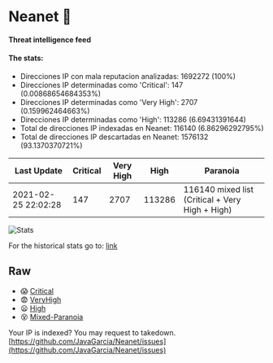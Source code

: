 # Neanet :hocho:
#### Threat intelligence feed
#### The stats:

- Direcciones IP con mala reputacion analizadas: 1692272 (100%)
- Direcciones IP determinadas como 'Critical':  147 (0.00868654684353%)
- Direcciones IP determinadas como 'Very High':  2707 (0.159962464663%)
- Direcciones IP determinadas como 'High':  113286 (6.69431391644)
- Total de direcciones IP indexadas en Neanet:  116140 (6.86296292795%)
- Total de direcciones IP descartadas en Neanet:  1576132 (93.1370370721%)

| Last Update | Critical | Very High | High | Paranoia |
| --- | --- | --- | --- | --- |
| 2021-02-25 22:02:28 | 147 | 2707 | 113286 | 116140 mixed list (Critical + Very High + High)|

![Stats](https://docs.google.com/spreadsheets/d/e/2PACX-1vSnaNMIXVabIpDJjufMlzH7poXnshF3mgd8Is1g9ytUEzVsP5my4Trn8f-xkoLLQ38xpL3HtmUexLo6/pubchart?oid=501124687&format=image)

For the historical stats go to: [link](/stats.csv)
## Raw
- :scream: [Critical](https://raw.githubusercontent.com/JavaGarcia/Neanet/master/blacklists/neanet_critical.txt)
- :fearful: [VeryHigh](https://raw.githubusercontent.com/JavaGarcia/Neanet/master/blacklists/neanet_veryHigh.txtt)
- :frowning: [High](https://raw.githubusercontent.com/JavaGarcia/Neanet/master/blacklists/neanet_high.txt)
- :dizzy_face: [Mixed-Paranoia](https://raw.githubusercontent.com/JavaGarcia/Neanet/master/blacklists/neanet_all.txt)


Your IP is indexed? You may request to takedown. [https://github.com/JavaGarcia/Neanet/issues](https://github.com/JavaGarcia/Neanet/issues)















































































































































































































































































































































































































































































































































































































































































































































































































































































































































































































































































































































































































































































































































































































































































































































































































































































































































































































































































































































































































































































































































































































































































































































































































































































































































































































































































































































































































































































































































































































































































































































































































































































































































































































































































































































































































































































































































































































































































































































































































































































































































































































































































































































































































































































































































































































































